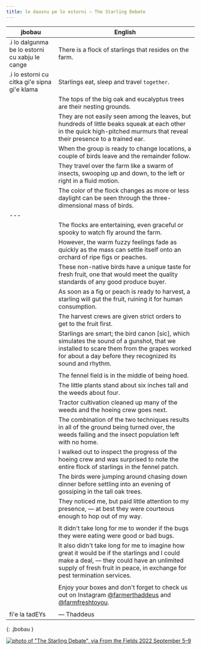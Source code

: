 ```yaml
---
title: le dausnu pe lo estorni — The Starling Debate
---
```


| jbobau | English
|-|-
| .i lo dalgunma be lo estorni cu xabju le cange | There is a flock of starlings that resides on the farm.
| .i lo estorni cu citka gi'e sipna gi'e klama | Starlings eat, sleep and travel `together`.
|  | The tops of the big oak and eucalyptus trees are their nesting grounds.
|  | They are not easily seen among the leaves, but hundreds of little beaks squeak at each other in the quick high-pitched murmurs that reveal their presence to a trained ear.
|  | When the group is ready to change locations, a couple of birds leave and the remainder follow.
|  | They travel over the farm like a swarm of insects, swooping up and down, to the left or right in a fluid motion.
|  | The color of the flock changes as more or less daylight can be seen through the three-dimensional mass of birds.
|---
|  | The flocks are entertaining, even graceful or spooky to watch fly around the farm.
|  | However, the warm fuzzy feelings fade as quickly as the mass can settle itself onto an orchard of ripe figs or peaches.
|  | These non-native birds have a unique taste for fresh fruit, one that would meet the quality standards of any good produce buyer.
|  | As soon as a fig or peach is ready to harvest, a starling will gut the fruit, ruining it for human consumption.
|  | The harvest crews are given strict orders to get to the fruit first.
|  | Starlings are smart; the bird canon [sic], which simulates the sound of a gunshot, that we installed to scare them from the grapes worked for about a day before they recognized its sound and rhythm.
|  | 
|  | The fennel field is in the middle of being hoed.
|  | The little plants stand about six inches tall and the weeds about four.
|  | Tractor cultivation cleaned up many of the weeds and the hoeing crew goes next.
|  | The combination of the two techniques results in all of the ground being turned over, the weeds failing and the insect population left with no home.
|  | I walked out to inspect the progress of the hoeing crew and was surprised to note the entire flock of starlings in the fennel patch.
|  | The birds were jumping around chasing down dinner before settling into an evening of gossiping in the tall oak trees.
|  | They noticed me, but paid little attention to my presence, — at best they were courteous enough to hop out of my way.
|  | 
|  | It didn't take long for me to wonder if the bugs they were eating were good or bad bugs.
|  | It also didn't take long for me to imagine how great it would be if the starlings and I could make a deal, — they could have an unlimited supply of fresh fruit in peace, in exchange for pest termination services.
|  | 
|  | Enjoy your boxes and don't forget to check us out on Instagram [@farmerthaddeus] and [@farmfreshtoyou].
|  | 
| fi'e la tadEYs | — Thaddeus
{: .jbobau }

[![photo of "The Starling Debate", via _From the Fields_ 2022 September 5–9](https://i.imgur.com/XiNQcvdl.jpg)](https://i.imgur.com/XiNQcvd.jpg)

[@farmerthaddeus]: https://instagram.com/farmerthaddeus
[@farmfreshtoyou]: https://instagram.com/farmfreshtoyou
